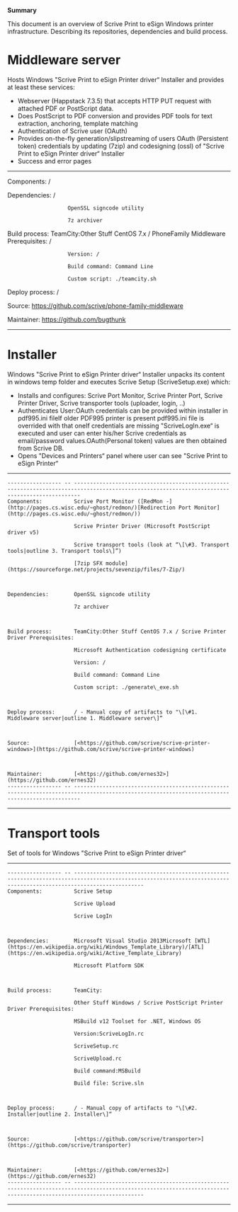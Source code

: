 **Summary**

This document is an overview of Scrive Print to eSign Windows printer
infrastructure. Describing its repositories, dependencies and build
process.

Middleware server
=================

Hosts Windows "Scrive Print to eSign Printer driver“ Installer and
provides at least these services:

-   Webserver (Happstack 7.3.5) that accepts HTTP PUT request with
    attached PDF or PostScript data.
-   Does PostScript to PDF conversion and provides PDF tools for text
    extraction, anchoring, template matching
-   Authentication of Scrive user (OAuth)
-   Provides on-the-fly generation/slipstreaming of users OAuth
    (Persistent token) credentials by updating (7zip) and
    codesigning (ossl) of "Scrive Print to eSign Printer driver“
    Installer
-   Success and error pages

  ----------------- -- ----------------------------------------------------------------------------------------------------------
  Components:          /

                       

  Dependencies:        /
                       
                       OpenSSL signcode utility
                       
                       7z archiver

                       

  Build process:       TeamCity:Other Stuff CentOS 7.x / PhoneFamily Middleware Prerequisites: /
                       
                       Version: /
                       
                       Build command: Command Line
                       
                       Custom script: ./teamcity.sh

                       

  Deploy process:      /

                       

  Source:              [<https://github.com/scrive/phone-family-middleware>](https://github.com/scrive/phone-family-middleware)

                       

  Maintainer:          [<https://github.com/bugthunk>](https://github.com/bugthunk)
  ----------------- -- ----------------------------------------------------------------------------------------------------------

Installer
=========

Windows "Scrive Print to eSign Printer driver“ Installer unpacks its
content in windows temp folder and executes Scrive Setup
(ScriveSetup.exe) which:

-   Installs and configures: Scrive Port Monitor, Scrive Printer Port,
    Scrive Printer Driver, Scrive transporter tools (uploader,
    login, ..)
-   Authenticates User:OAuth credentials can be provided within
    installer in pdf995.ini fileIf older PDF995 printer is present
    pdf995.ini file is overrided with that oneIf credentials are missing
    "ScriveLogIn.exe“ is executed and user can enter his/her Scrive
    credentials as email/password values.OAuth(Personal token) values
    are then obtained from Scrive DB.
-   Opens "Devices and Printers“ panel where user can see "Scrive Print
    to eSign Printer“

  -----------------------------------------------------------------------------------------------------------------------------------------------------------------------
    ----------------- -- ----------------------------------------------------------------------------------------------------------------------------------------------
    Components:          Scrive Port Monitor ([RedMon -](http://pages.cs.wisc.edu/~ghost/redmon/)[Redirection Port Monitor](http://pages.cs.wisc.edu/~ghost/redmon/))
                         
                         Scrive Printer Driver (Microsoft PostScript driver v5)
                         
                         Scrive transport tools (look at “\[\#3. Transport tools|outline 3. Transport tools\]”)
                         
                         [7zip SFX module](https://sourceforge.net/projects/sevenzip/files/7-Zip/)

                         

    Dependencies:        OpenSSL signcode utility
                         
                         7z archiver

                         

    Build process:       TeamCity:Other Stuff CentOS 7.x / Scrive Printer Driver Prerequisites:
                         
                         Microsoft Authentication codesigning certificate
                         
                         Version: /
                         
                         Build command: Command Line
                         
                         Custom script: ./generate\_exe.sh

                         

    Deploy process:      / - Manual copy of artifacts to "\[\#1. Middleware server|outline 1. Middleware server\]“

                         

    Source:              [<https://github.com/scrive/scrive-printer-windows>](https://github.com/scrive/scrive-printer-windows)

                         

    Maintainer:          [<https://github.com/ernes32>](https://github.com/ernes32)
    ----------------- -- ----------------------------------------------------------------------------------------------------------------------------------------------

  -----------------------------------------------------------------------------------------------------------------------------------------------------------------------

Transport tools
===============

Set of tools for Windows "Scrive Print to eSign Printer driver“

  -------------------------------------------------------------------------------------------------------------------------------------------------------------------------------------------
    ----------------- -- ------------------------------------------------------------------------------------------------------------------------------------------------------------------
    Components:          Scrive Setup
                         
                         Scrive Upload
                         
                         Scrive LogIn

                         

    Dependencies:        Microsoft Visual Studio 2013Microsoft [WTL](https://en.wikipedia.org/wiki/Windows_Template_Library)/[ATL](https://en.wikipedia.org/wiki/Active_Template_Library)
                         
                         Microsoft Platform SDK

                         

    Build process:       TeamCity:
                         
                         Other Stuff Windows / Scrive PostScript Printer Driver Prerequisites:
                         
                         MSBuild v12 Toolset for .NET, Windows OS
                         
                         Version:ScriveLogIn.rc
                         
                         ScriveSetup.rc
                         
                         ScriveUpload.rc
                         
                         Build command:MSBuild
                         
                         Build file: Scrive.sln

                         

    Deploy process:      / - Manual copy of artifacts to "\[\#2. Installer|outline 2. Installer\]“

                         

    Source:              [<https://github.com/scrive/transporter>](https://github.com/scrive/transporter)

                         

    Maintainer:          [<https://github.com/ernes32>](https://github.com/ernes32)
    ----------------- -- ------------------------------------------------------------------------------------------------------------------------------------------------------------------

  -------------------------------------------------------------------------------------------------------------------------------------------------------------------------------------------


